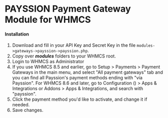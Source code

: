 PAYSSION Payment Gateway Module for WHMCS
=================

<h4>Installation</h4>

1. Download and fill in your API Key and Secret Key in the file `modules->gateways->payssion->payssion.php`.
2. Copy over _<b>modules</b>_ folders to your WHMCS root.
3. Login to WHMCS as Administrator
4. If you use WHMCS 8.5 and earlier, go to Setup > Payments > Payment Gateways in the main menu, and select "All payment gateways" tab and you can find all Payssion's payment methods ending with "via Payssion".
For WHMCS 8.6 and later, go to Configuration () > Apps & Integrations or Addons > Apps & Integrations, and search with "payssion".
6. Click the payment method you'd like to activate, and change it if needed.
7. Save changes.